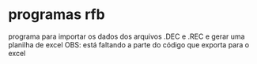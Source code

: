 # programas rfb
programa para importar os dados dos arquivos .DEC e .REC e gerar uma planilha de excel
OBS: está faltando a parte do código que exporta para o excel

